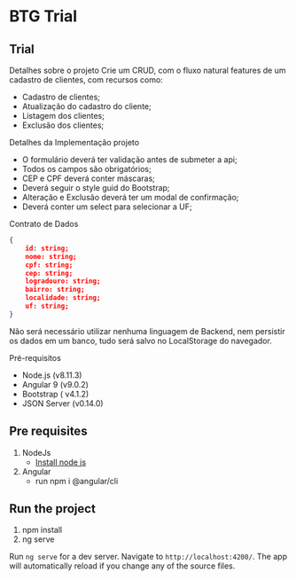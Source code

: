 # BTG Trial
## Trial
Detalhes sobre o projeto
Crie um CRUD, com o fluxo natural features de um cadastro de clientes, com recursos como:
* Cadastro de clientes;
* Atualização do cadastro do cliente;
* Listagem dos clientes;
* Exclusão dos clientes;

Detalhes da Implementação projeto

* O formulário deverá ter validação antes de submeter a api;
* Todos os campos são obrigatórios;
* CEP e CPF deverá conter máscaras;
* Deverá seguir o style guid do Bootstrap;
* Alteração e Exclusão deverá ter um modal de confirmação;
* Deverá conter um select para selecionar a UF;

Contrato de Dados
```json
{
    id: string;
    nome: string;
    cpf: string;
    cep: string;
    logradouro: string;
    bairro: string;
    localidade: string;
    uf: string;
}
```
Não será necessário utilizar nenhuma linguagem de Backend, nem persistir os dados em um banco, tudo será salvo no LocalStorage do navegador.

Pré-requisitos
* Node.js (v8.11.3)
* Angular 9 (v9.0.2)
* Bootstrap ( v4.1.2)
* JSON Server (v0.14.0)

## Pre requisites
1. NodeJs
    * [Install node js](https://nodejs.org/en/download/)
2. Angular
    * run npm i @angular/cli
## Run the project

1. npm install
2. ng serve

Run `ng serve` for a dev server. Navigate to `http://localhost:4200/`. The app will automatically reload if you change any of the source files.